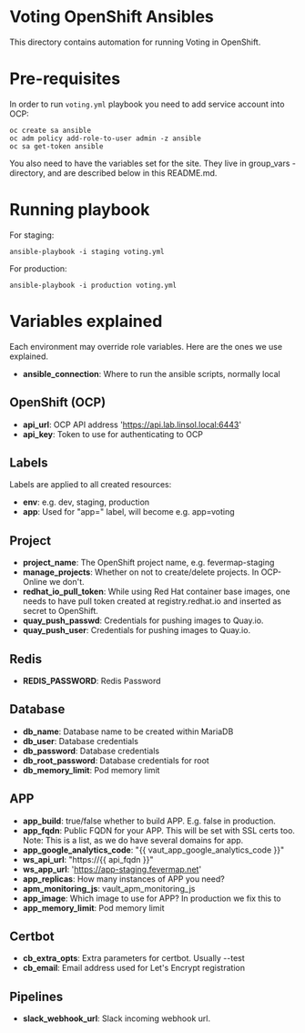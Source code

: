# Voting OpenShift Ansibles

This directory contains automation for running Voting in OpenShift.

# Pre-requisites

In order to run ```voting.yml``` playbook you need to add service account
into OCP:

```
oc create sa ansible
oc adm policy add-role-to-user admin -z ansible
oc sa get-token ansible
```

You also need to have the variables set for the site. They live in group_vars
-directory, and are described below in this README.md.

# Running playbook

For staging:

```
ansible-playbook -i staging voting.yml
```

For production:

```
ansible-playbook -i production voting.yml
```

# Variables explained

Each environment may override role variables. Here are the ones we use
explained.


* **ansible_connection**: Where to run the ansible scripts, normally local

## OpenShift (OCP)

* **api_url**: OCP API address 'https://api.lab.linsol.local:6443'
* **api_key**: Token to use for authenticating to OCP


## Labels

Labels are applied to all created resources:

* **env**: e.g. dev, staging, production
* **app**: Used for "app=" label, will become e.g. app=voting

## Project

* **project_name**: The OpenShift project name, e.g. fevermap-staging
* **manage_projects**: Whether on not to create/delete projects. In OCP-Online
  we don't.
* **redhat_io_pull_token**: While using Red Hat container base images, one
  needs to have pull token created at registry.redhat.io and inserted as secret
  to OpenShift.
* **quay_push_passwd**: Credentials for pushing images to Quay.io.
* **quay_push_user**: Credentials for pushing images to Quay.io.

## Redis

* **REDIS_PASSWORD**: Redis Password

## Database

* **db_name**: Database name to be created within MariaDB
* **db_user**: Database credentials
* **db_password**: Database credentials
* **db_root_password**: Database credentials for root
* **db_memory_limit**: Pod memory limit

## APP

* **app_build**: true/false whether to build APP. E.g. false in production.
* **app_fqdn**: Public FQDN for your APP. This will be set with SSL certs too.
  Note: This is a list, as we do have several domains for app.
* **app_google_analytics_code**: "{{ vaut_app_google_analytics_code }}"
* **ws_api_url**: "https://{{ api_fqdn }}"
* **ws_app_url**: 'https://app-staging.fevermap.net'
* **app_replicas**: How many instances of APP you need?
* **apm_monitoring_js**: vault_apm_monitoring_js
* **app_image**: Which image to use for APP? In production we fix this to
* **app_memory_limit**: Pod memory limit


## Certbot

* **cb_extra_opts**: Extra parameters for certbot. Usually --test
* **cb_email**: Email address used for Let's Encrypt registration

## Pipelines
* **slack_webhook_url**: Slack incoming webhook url.
